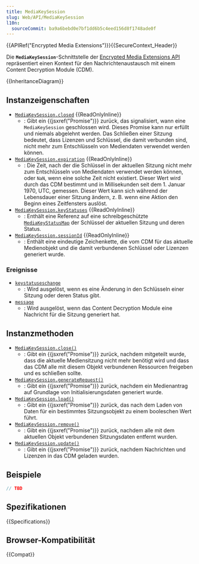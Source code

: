 ```yaml
---
title: MediaKeySession
slug: Web/API/MediaKeySession
l10n:
  sourceCommit: ba9a6bebd0e7bf1dd6b5c4eed156d8f1748ade0f
---
```


{{APIRef("Encrypted Media Extensions")}}{{SecureContext_Header}}

Die **`MediaKeySession`**-Schnittstelle der [Encrypted Media Extensions API](/de/docs/Web/API/Encrypted_Media_Extensions_API) repräsentiert einen Kontext für den Nachrichtenaustausch mit einem Content Decryption Module (CDM).

{{InheritanceDiagram}}

## Instanzeigenschaften

- [`MediaKeySession.closed`](/de/docs/Web/API/MediaKeySession/closed) {{ReadOnlyInline}}
  - : Gibt ein {{jsxref("Promise")}} zurück, das signalisiert, wann eine `MediaKeySession` geschlossen wird. Dieses Promise kann nur erfüllt und niemals abgelehnt werden. Das Schließen einer Sitzung bedeutet, dass Lizenzen und Schlüssel, die damit verbunden sind, nicht mehr zum Entschlüsseln von Mediendaten verwendet werden können.
- [`MediaKeySession.expiration`](/de/docs/Web/API/MediaKeySession/expiration) {{ReadOnlyInline}}
  - : Die Zeit, nach der die Schlüssel in der aktuellen Sitzung nicht mehr zum Entschlüsseln von Mediendaten verwendet werden können, oder `NaN`, wenn eine solche Zeit nicht existiert. Dieser Wert wird durch das CDM bestimmt und in Millisekunden seit dem 1. Januar 1970, UTC, gemessen. Dieser Wert kann sich während der Lebensdauer einer Sitzung ändern, z. B. wenn eine Aktion den Beginn eines Zeitfensters auslöst.
- [`MediaKeySession.keyStatuses`](/de/docs/Web/API/MediaKeySession/keyStatuses) {{ReadOnlyInline}}
  - : Enthält eine Referenz auf eine schreibgeschützte [`MediaKeyStatusMap`](/de/docs/Web/API/MediaKeyStatusMap) der Schlüssel der aktuellen Sitzung und deren Status.
- [`MediaKeySession.sessionId`](/de/docs/Web/API/MediaKeySession/sessionId) {{ReadOnlyInline}}
  - : Enthält eine eindeutige Zeichenkette, die vom CDM für das aktuelle Medienobjekt und die damit verbundenen Schlüssel oder Lizenzen generiert wurde.

### Ereignisse

- [`keystatuseschange`](/de/docs/Web/API/MediaKeySession/keystatuseschange_event)
  - : Wird ausgelöst, wenn es eine Änderung in den Schlüsseln einer Sitzung oder deren Status gibt.
- [`message`](/de/docs/Web/API/MediaKeySession/message_event)
  - : Wird ausgelöst, wenn das Content Decryption Module eine Nachricht für die Sitzung generiert hat.

## Instanzmethoden

- [`MediaKeySession.close()`](/de/docs/Web/API/MediaKeySession/close)
  - : Gibt ein {{jsxref("Promise")}} zurück, nachdem mitgeteilt wurde, dass die aktuelle Mediensitzung nicht mehr benötigt wird und dass das CDM alle mit diesem Objekt verbundenen Ressourcen freigeben und es schließen sollte.
- [`MediaKeySession.generateRequest()`](/de/docs/Web/API/MediaKeySession/generateRequest)
  - : Gibt ein {{jsxref("Promise")}} zurück, nachdem ein Medienantrag auf Grundlage von Initialisierungsdaten generiert wurde.
- [`MediaKeySession.load()`](/de/docs/Web/API/MediaKeySession/load)
  - : Gibt ein {{jsxref("Promise")}} zurück, das nach dem Laden von Daten für ein bestimmtes Sitzungsobjekt zu einem booleschen Wert führt.
- [`MediaKeySession.remove()`](/de/docs/Web/API/MediaKeySession/remove)
  - : Gibt ein {{jsxref("Promise")}} zurück, nachdem alle mit dem aktuellen Objekt verbundenen Sitzungsdaten entfernt wurden.
- [`MediaKeySession.update()`](/de/docs/Web/API/MediaKeySession/update)
  - : Gibt ein {{jsxref("Promise")}} zurück, nachdem Nachrichten und Lizenzen in das CDM geladen wurden.

## Beispiele

```js
// TBD
```

## Spezifikationen

{{Specifications}}

## Browser-Kompatibilität

{{Compat}}
